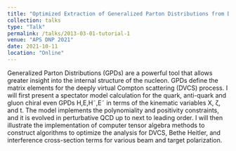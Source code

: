 ```yaml
---
title: "Optimized Extraction of Generalized Parton Distributions from Deeply Virtual Compton Scattering "
collection: talks
type: "Talk"
permalink: /talks/2013-03-01-tutorial-1
venue: "APS DNP 2021"
date: 2021-10-11
location: "Online"
---
```


Generalized Parton Distributions (GPDs) are a powerful tool that allows greater insight into the internal structure of the nucleon. GPDs define the matrix elements for the deeply virtual Compton scattering (DVCS) process. I will first present a spectator model calculation for the quark, anti-quark and gluon chiral even GPDs H,E,H˜,E˜ in terms of the kinematic variables X, ζ, and t. The model implements the polynomiality and positivity constraints, and it is evolved in perturbative QCD up to next to leading order. I will then illustrate the implementation of computer tensor algebra methods to construct algorithms to optimize the analysis for DVCS, Bethe Heitler, and interference cross-section terms for various beam and target polarization. 